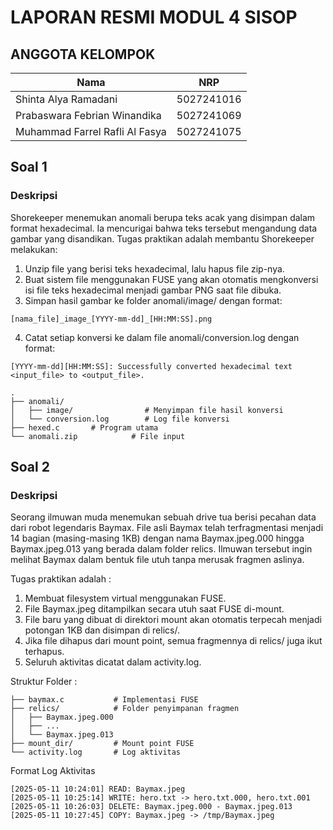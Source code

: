 # LAPORAN RESMI MODUL 4 SISOP

## ANGGOTA KELOMPOK
| Nama                           | NRP        |
| -------------------------------| ---------- |
| Shinta Alya Ramadani           | 5027241016 |
| Prabaswara Febrian Winandika   | 5027241069 |
| Muhammad Farrel Rafli Al Fasya | 5027241075 |

## Soal 1
### Deskripsi
Shorekeeper menemukan anomali berupa teks acak yang disimpan dalam format hexadecimal. Ia mencurigai bahwa teks tersebut mengandung data gambar yang disandikan. Tugas praktikan adalah membantu Shorekeeper melakukan:
1. Unzip file yang berisi teks hexadecimal, lalu hapus file zip-nya.
2. Buat sistem file menggunakan FUSE yang akan otomatis mengkonversi isi file teks hexadecimal menjadi gambar PNG saat file dibuka.
3. Simpan hasil gambar ke folder anomali/image/ dengan format:
```
[nama_file]_image_[YYYY-mm-dd]_[HH:MM:SS].png
```
4. Catat setiap konversi ke dalam file anomali/conversion.log dengan format:
```
[YYYY-mm-dd][HH:MM:SS]: Successfully converted hexadecimal text <input_file> to <output_file>.
```
```
.
├── anomali/
│   ├── image/                # Menyimpan file hasil konversi
│   └── conversion.log        # Log file konversi                
├── hexed.c       # Program utama
└── anomali.zip            # File input
```
## Soal 2
### Deskripsi
Seorang ilmuwan muda menemukan sebuah drive tua berisi pecahan data dari robot legendaris Baymax. File asli Baymax telah terfragmentasi menjadi 14 bagian (masing-masing 1KB) dengan nama Baymax.jpeg.000 hingga Baymax.jpeg.013 yang berada dalam folder relics. Ilmuwan tersebut ingin melihat Baymax dalam bentuk file utuh tanpa merusak fragmen aslinya.

Tugas praktikan adalah :
1. Membuat filesystem virtual menggunakan FUSE.
2. File Baymax.jpeg ditampilkan secara utuh saat FUSE di-mount.
3. File baru yang dibuat di direktori mount akan otomatis terpecah menjadi potongan 1KB dan disimpan di relics/.
4. Jika file dihapus dari mount point, semua fragmennya di relics/ juga ikut terhapus.
5. Seluruh aktivitas dicatat dalam activity.log.

Struktur Folder :
```
├── baymax.c           # Implementasi FUSE
├── relics/            # Folder penyimpanan fragmen
│   ├── Baymax.jpeg.000
│   ├── ...
│   └── Baymax.jpeg.013
├── mount_dir/         # Mount point FUSE
└── activity.log       # Log aktivitas
```

Format Log Aktivitas
```
[2025-05-11 10:24:01] READ: Baymax.jpeg
[2025-05-11 10:25:14] WRITE: hero.txt -> hero.txt.000, hero.txt.001
[2025-05-11 10:26:03] DELETE: Baymax.jpeg.000 - Baymax.jpeg.013
[2025-05-11 10:27:45] COPY: Baymax.jpeg -> /tmp/Baymax.jpeg
```
